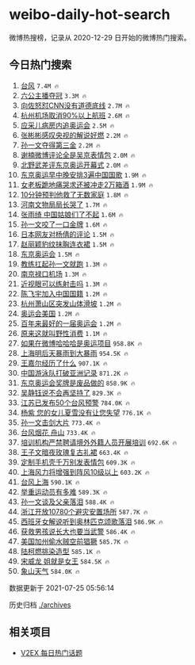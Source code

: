 # weibo-daily-hot-search

微博热搜榜，记录从 2020-12-29 日开始的微博热门搜索。

## 今日热门搜索

<!-- BEGIN -->

1. [台风](https://s.weibo.com/weibo?q=%E5%8F%B0%E9%A3%8E&Refer=top) `7.4M 🔥`
1. [六公主播夺冠](https://s.weibo.com/weibo?q=%23%E5%85%AD%E5%85%AC%E4%B8%BB%E6%92%AD%E5%A4%BA%E5%86%A0%23&Refer=top) `3.3M 🔥`
1. [向佐怒怼CNN没有道德底线](https://s.weibo.com/weibo?q=%23%E5%90%91%E4%BD%90%E6%80%92%E6%80%BCCNN%E6%B2%A1%E6%9C%89%E9%81%93%E5%BE%B7%E5%BA%95%E7%BA%BF%23&Refer=top) `2.7M 🔥`
1. [杭州机场取消90%以上航班](https://s.weibo.com/weibo?q=%23%E6%9D%AD%E5%B7%9E%E6%9C%BA%E5%9C%BA%E5%8F%96%E6%B6%8890%25%E4%BB%A5%E4%B8%8A%E8%88%AA%E7%8F%AD%23&Refer=top) `2.6M 🔥`
1. [应采儿病房内追奥运会](https://s.weibo.com/weibo?q=%23%E5%BA%94%E9%87%87%E5%84%BF%E7%97%85%E6%88%BF%E5%86%85%E8%BF%BD%E5%A5%A5%E8%BF%90%E4%BC%9A%23&Refer=top) `2.5M 🔥`
1. [张彬彬感叹央视的解说好燃](https://s.weibo.com/weibo?q=%23%E5%BC%A0%E5%BD%AC%E5%BD%AC%E6%84%9F%E5%8F%B9%E5%A4%AE%E8%A7%86%E7%9A%84%E8%A7%A3%E8%AF%B4%E5%A5%BD%E7%87%83%23&Refer=top) `2.2M 🔥`
1. [孙一文夺得第三金](https://s.weibo.com/weibo?q=%23%E5%AD%99%E4%B8%80%E6%96%87%E5%A4%BA%E5%BE%97%E7%AC%AC%E4%B8%89%E9%87%91%23&Refer=top) `2.2M 🔥`
1. [谢楠微博评论全是吴京表情包](https://s.weibo.com/weibo?q=%23%E8%B0%A2%E6%A5%A0%E5%BE%AE%E5%8D%9A%E8%AF%84%E8%AE%BA%E5%85%A8%E6%98%AF%E5%90%B4%E4%BA%AC%E8%A1%A8%E6%83%85%E5%8C%85%23&Refer=top) `2.0M 🔥`
1. [北野武差评东京奥运开幕式](https://s.weibo.com/weibo?q=%23%E5%8C%97%E9%87%8E%E6%AD%A6%E5%B7%AE%E8%AF%84%E4%B8%9C%E4%BA%AC%E5%A5%A5%E8%BF%90%E5%BC%80%E5%B9%95%E5%BC%8F%23&Refer=top) `2.0M 🔥`
1. [东京奥运早中晚安排3遍中国国歌](https://s.weibo.com/weibo?q=%23%E4%B8%9C%E4%BA%AC%E5%A5%A5%E8%BF%90%E6%97%A9%E4%B8%AD%E6%99%9A%E5%AE%89%E6%8E%923%E9%81%8D%E4%B8%AD%E5%9B%BD%E5%9B%BD%E6%AD%8C%23&Refer=top) `1.9M 🔥`
1. [女老板跪地痛哭求还被冲走2万箱酒](https://s.weibo.com/weibo?q=%23%E5%A5%B3%E8%80%81%E6%9D%BF%E8%B7%AA%E5%9C%B0%E7%97%9B%E5%93%AD%E6%B1%82%E8%BF%98%E8%A2%AB%E5%86%B2%E8%B5%B02%E4%B8%87%E7%AE%B1%E9%85%92%23&Refer=top) `1.9M 🔥`
1. [10分钟预判他救了无数家庭](https://s.weibo.com/weibo?q=%2310%E5%88%86%E9%92%9F%E9%A2%84%E5%88%A4%E4%BB%96%E6%95%91%E4%BA%86%E6%97%A0%E6%95%B0%E5%AE%B6%E5%BA%AD%23&Refer=top) `1.8M 🔥`
1. [河南文物局局长哭了](https://s.weibo.com/weibo?q=%23%E6%B2%B3%E5%8D%97%E6%96%87%E7%89%A9%E5%B1%80%E5%B1%80%E9%95%BF%E5%93%AD%E4%BA%86%23&Refer=top) `1.7M 🔥`
1. [张雨绮 中国姑娘们了不起](https://s.weibo.com/weibo?q=%E5%BC%A0%E9%9B%A8%E7%BB%AE%20%E4%B8%AD%E5%9B%BD%E5%A7%91%E5%A8%98%E4%BB%AC%E4%BA%86%E4%B8%8D%E8%B5%B7&Refer=top) `1.6M 🔥`
1. [孙一文咬了一口金牌](https://s.weibo.com/weibo?q=%23%E5%AD%99%E4%B8%80%E6%96%87%E5%92%AC%E4%BA%86%E4%B8%80%E5%8F%A3%E9%87%91%E7%89%8C%23&Refer=top) `1.6M 🔥`
1. [日本网友对杨倩的评论](https://s.weibo.com/weibo?q=%23%E6%97%A5%E6%9C%AC%E7%BD%91%E5%8F%8B%E5%AF%B9%E6%9D%A8%E5%80%A9%E7%9A%84%E8%AF%84%E8%AE%BA%23&Refer=top) `1.5M 🔥`
1. [赵丽颖豹纹抹胸连衣裙](https://s.weibo.com/weibo?q=%23%E8%B5%B5%E4%B8%BD%E9%A2%96%E8%B1%B9%E7%BA%B9%E6%8A%B9%E8%83%B8%E8%BF%9E%E8%A1%A3%E8%A3%99%23&Refer=top) `1.5M 🔥`
1. [东京奥运会](https://s.weibo.com/weibo?q=%E4%B8%9C%E4%BA%AC%E5%A5%A5%E8%BF%90%E4%BC%9A&Refer=top) `1.5M 🔥`
1. [教练扛起孙一文就跑](https://s.weibo.com/weibo?q=%23%E6%95%99%E7%BB%83%E6%89%9B%E8%B5%B7%E5%AD%99%E4%B8%80%E6%96%87%E5%B0%B1%E8%B7%91%23&Refer=top) `1.3M 🔥`
1. [南京禄口机场](https://s.weibo.com/weibo?q=%23%E5%8D%97%E4%BA%AC%E7%A6%84%E5%8F%A3%E6%9C%BA%E5%9C%BA%23&Refer=top) `1.3M 🔥`
1. [近视眼可以练射击吗](https://s.weibo.com/weibo?q=%23%E8%BF%91%E8%A7%86%E7%9C%BC%E5%8F%AF%E4%BB%A5%E7%BB%83%E5%B0%84%E5%87%BB%E5%90%97%23&Refer=top) `1.3M 🔥`
1. [陈飞宇加入中国国籍](https://s.weibo.com/weibo?q=%23%E9%99%88%E9%A3%9E%E5%AE%87%E5%8A%A0%E5%85%A5%E4%B8%AD%E5%9B%BD%E5%9B%BD%E7%B1%8D%23&Refer=top) `1.2M 🔥`
1. [杭州萧山区突发山体滑坡](https://s.weibo.com/weibo?q=%23%E6%9D%AD%E5%B7%9E%E8%90%A7%E5%B1%B1%E5%8C%BA%E7%AA%81%E5%8F%91%E5%B1%B1%E4%BD%93%E6%BB%91%E5%9D%A1%23&Refer=top) `1.2M 🔥`
1. [奥运会美国](https://s.weibo.com/weibo?q=%E5%A5%A5%E8%BF%90%E4%BC%9A%E7%BE%8E%E5%9B%BD&Refer=top) `1.2M 🔥`
1. [百年来最好的一届奥运会](https://s.weibo.com/weibo?q=%23%E7%99%BE%E5%B9%B4%E6%9D%A5%E6%9C%80%E5%A5%BD%E7%9A%84%E4%B8%80%E5%B1%8A%E5%A5%A5%E8%BF%90%E4%BC%9A%23&Refer=top) `1.2M 🔥`
1. [原来这就叫野性消费](https://s.weibo.com/weibo?q=%23%E5%8E%9F%E6%9D%A5%E8%BF%99%E5%B0%B1%E5%8F%AB%E9%87%8E%E6%80%A7%E6%B6%88%E8%B4%B9%23&Refer=top) `1.1M 🔥`
1. [如果在微博哈哈哈是奥运项目](https://s.weibo.com/weibo?q=%23%E5%A6%82%E6%9E%9C%E5%9C%A8%E5%BE%AE%E5%8D%9A%E5%93%88%E5%93%88%E5%93%88%E6%98%AF%E5%A5%A5%E8%BF%90%E9%A1%B9%E7%9B%AE%23&Refer=top) `958.8K 🔥`
1. [上海明后天暴雨到大暴雨](https://s.weibo.com/weibo?q=%23%E4%B8%8A%E6%B5%B7%E6%98%8E%E5%90%8E%E5%A4%A9%E6%9A%B4%E9%9B%A8%E5%88%B0%E5%A4%A7%E6%9A%B4%E9%9B%A8%23&Refer=top) `954.5K 🔥`
1. [王嘉尔经历了什么](https://s.weibo.com/weibo?q=%23%E7%8E%8B%E5%98%89%E5%B0%94%E7%BB%8F%E5%8E%86%E4%BA%86%E4%BB%80%E4%B9%88%23&Refer=top) `907.1K 🔥`
1. [中国游泳队打破亚洲记录](https://s.weibo.com/weibo?q=%23%E4%B8%AD%E5%9B%BD%E6%B8%B8%E6%B3%B3%E9%98%9F%E6%89%93%E7%A0%B4%E4%BA%9A%E6%B4%B2%E8%AE%B0%E5%BD%95%23&Refer=top) `871.2K 🔥`
1. [东京奥运会奖牌是废品做的](https://s.weibo.com/weibo?q=%23%E4%B8%9C%E4%BA%AC%E5%A5%A5%E8%BF%90%E4%BC%9A%E5%A5%96%E7%89%8C%E6%98%AF%E5%BA%9F%E5%93%81%E5%81%9A%E7%9A%84%23&Refer=top) `858.9K 🔥`
1. [吴静钰说不会再坚持了](https://s.weibo.com/weibo?q=%23%E5%90%B4%E9%9D%99%E9%92%B0%E8%AF%B4%E4%B8%8D%E4%BC%9A%E5%86%8D%E5%9D%9A%E6%8C%81%E4%BA%86%23&Refer=top) `829.3K 🔥`
1. [江苏已发布50个台风预警](https://s.weibo.com/weibo?q=%23%E6%B1%9F%E8%8B%8F%E5%B7%B2%E5%8F%91%E5%B8%8350%E4%B8%AA%E5%8F%B0%E9%A3%8E%E9%A2%84%E8%AD%A6%23&Refer=top) `784.0K 🔥`
1. [杨紫 您的女儿夏雪没有让您失望](https://s.weibo.com/weibo?q=%E6%9D%A8%E7%B4%AB%20%E6%82%A8%E7%9A%84%E5%A5%B3%E5%84%BF%E5%A4%8F%E9%9B%AA%E6%B2%A1%E6%9C%89%E8%AE%A9%E6%82%A8%E5%A4%B1%E6%9C%9B&Refer=top) `776.1K 🔥`
1. [孙一文击剑大片](https://s.weibo.com/weibo?q=%23%E5%AD%99%E4%B8%80%E6%96%87%E5%87%BB%E5%89%91%E5%A4%A7%E7%89%87%23&Refer=top) `773.4K 🔥`
1. [台风烟花 舟山](https://s.weibo.com/weibo?q=%E5%8F%B0%E9%A3%8E%E7%83%9F%E8%8A%B1%20%E8%88%9F%E5%B1%B1&Refer=top) `733.4K 🔥`
1. [培训机构严禁聘请境外外籍人员开展培训](https://s.weibo.com/weibo?q=%23%E5%9F%B9%E8%AE%AD%E6%9C%BA%E6%9E%84%E4%B8%A5%E7%A6%81%E8%81%98%E8%AF%B7%E5%A2%83%E5%A4%96%E5%A4%96%E7%B1%8D%E4%BA%BA%E5%91%98%E5%BC%80%E5%B1%95%E5%9F%B9%E8%AE%AD%23&Refer=top) `692.6K 🔥`
1. [王子文暗夜玫瑰复古礼裙](https://s.weibo.com/weibo?q=%23%E7%8E%8B%E5%AD%90%E6%96%87%E6%9A%97%E5%A4%9C%E7%8E%AB%E7%91%B0%E5%A4%8D%E5%8F%A4%E7%A4%BC%E8%A3%99%23&Refer=top) `663.4K 🔥`
1. [定制手机壳千万别发表情包](https://s.weibo.com/weibo?q=%23%E5%AE%9A%E5%88%B6%E6%89%8B%E6%9C%BA%E5%A3%B3%E5%8D%83%E4%B8%87%E5%88%AB%E5%8F%91%E8%A1%A8%E6%83%85%E5%8C%85%23&Refer=top) `609.3K 🔥`
1. [上海风力将增强到阵风10级以上](https://s.weibo.com/weibo?q=%23%E4%B8%8A%E6%B5%B7%E9%A3%8E%E5%8A%9B%E5%B0%86%E5%A2%9E%E5%BC%BA%E5%88%B0%E9%98%B5%E9%A3%8E10%E7%BA%A7%E4%BB%A5%E4%B8%8A%23&Refer=top) `603.2K 🔥`
1. [台风上海](https://s.weibo.com/weibo?q=%E5%8F%B0%E9%A3%8E%E4%B8%8A%E6%B5%B7&Refer=top) `590.1K 🔥`
1. [举重运动员有多难](https://s.weibo.com/weibo?q=%23%E4%B8%BE%E9%87%8D%E8%BF%90%E5%8A%A8%E5%91%98%E6%9C%89%E5%A4%9A%E9%9A%BE%23&Refer=top) `589.3K 🔥`
1. [孙一文谈及父亲落泪](https://s.weibo.com/weibo?q=%23%E5%AD%99%E4%B8%80%E6%96%87%E8%B0%88%E5%8F%8A%E7%88%B6%E4%BA%B2%E8%90%BD%E6%B3%AA%23&Refer=top) `588.4K 🔥`
1. [浙江开放10780个避灾安置场所](https://s.weibo.com/weibo?q=%23%E6%B5%99%E6%B1%9F%E5%BC%80%E6%94%BE10780%E4%B8%AA%E9%81%BF%E7%81%BE%E5%AE%89%E7%BD%AE%E5%9C%BA%E6%89%80%23&Refer=top) `587.7K 🔥`
1. [西班牙女解说听到奥林匹克颂歌落泪](https://s.weibo.com/weibo?q=%23%E8%A5%BF%E7%8F%AD%E7%89%99%E5%A5%B3%E8%A7%A3%E8%AF%B4%E5%90%AC%E5%88%B0%E5%A5%A5%E6%9E%97%E5%8C%B9%E5%85%8B%E9%A2%82%E6%AD%8C%E8%90%BD%E6%B3%AA%23&Refer=top) `586.9K 🔥`
1. [获救男孩说长大也要当武警](https://s.weibo.com/weibo?q=%23%E8%8E%B7%E6%95%91%E7%94%B7%E5%AD%A9%E8%AF%B4%E9%95%BF%E5%A4%A7%E4%B9%9F%E8%A6%81%E5%BD%93%E6%AD%A6%E8%AD%A6%23&Refer=top) `586.4K 🔥`
1. [美国加州偷水贼空前猖獗](https://s.weibo.com/weibo?q=%23%E7%BE%8E%E5%9B%BD%E5%8A%A0%E5%B7%9E%E5%81%B7%E6%B0%B4%E8%B4%BC%E7%A9%BA%E5%89%8D%E7%8C%96%E7%8D%97%23&Refer=top) `585.7K 🔥`
1. [陆柯燃挑染造型](https://s.weibo.com/weibo?q=%23%E9%99%86%E6%9F%AF%E7%87%83%E6%8C%91%E6%9F%93%E9%80%A0%E5%9E%8B%23&Refer=top) `585.1K 🔥`
1. [宋威龙 姐就是女王](https://s.weibo.com/weibo?q=%E5%AE%8B%E5%A8%81%E9%BE%99%20%E5%A7%90%E5%B0%B1%E6%98%AF%E5%A5%B3%E7%8E%8B&Refer=top) `584.5K 🔥`
1. [象山天气](https://s.weibo.com/weibo?q=%E8%B1%A1%E5%B1%B1%E5%A4%A9%E6%B0%94&Refer=top) `584.0K 🔥`

数据更新于 2021-07-25 05:56:14

<!-- END -->

历史归档 [./archives](./archives)

## 相关项目

- [V2EX 每日热门话题](https://github.com/boojack/v2ex-daily-hot-topic)
